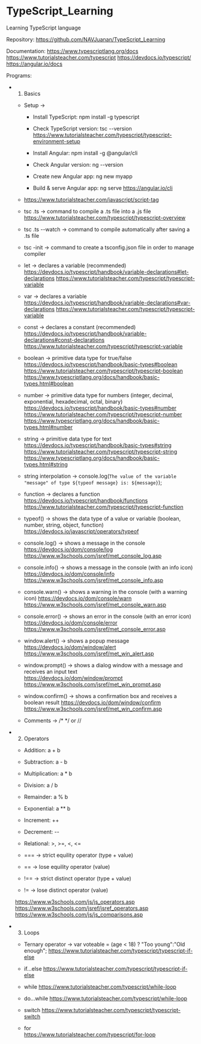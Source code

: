 # TypeScript_Learning
Learning TypeScript language


Repository: https://github.com/NAVJuanan/TypeScript_Learning


Documentation:
	https://www.typescriptlang.org/docs
	https://www.tutorialsteacher.com/typescript
	https://devdocs.io/typescript/
	https://angular.io/docs


Programs:


 - 01. Basics

	- Setup -> 
		- Install TypeScript: npm install -g typescript
		- Check TypeScript version: tsc --version
		https://www.tutorialsteacher.com/typescript/typescript-environment-setup

		- Install Angular: npm install -g @angular/cli
		- Check Angular version: ng --version
		- Create new Angular app: ng new myapp
		- Build & serve Angular app: ng serve
		https://angular.io/cli

	- <script> tag in an html file for JavaScript code or file availability
		<script type="text/javascript" src="index.js"></script>
		https://www.tutorialsteacher.com/javascript/script-tag

	- tsc <ts file>.ts -> command to compile a .ts file into a .js file
		https://www.tutorialsteacher.com/typescript/typescript-overview

	- tsc <ts file>.ts --watch -> command to compile automatically after saving a .ts file

	- tsc -init -> command to create a tsconfig.json file in order to manage compiler

	- let -> declares a variable (recommended)
		https://devdocs.io/typescript/handbook/variable-declarations#let-declarations
		https://www.tutorialsteacher.com/typescript/typescript-variable

	- var -> declares a variable  
		https://devdocs.io/typescript/handbook/variable-declarations#var-declarations
		https://www.tutorialsteacher.com/typescript/typescript-variable

	- const -> declares a constant (recommended) 
		https://devdocs.io/typescript/handbook/variable-declarations#const-declarations
		https://www.tutorialsteacher.com/typescript/typescript-variable

	- boolean -> primitive data type for true/false
		https://devdocs.io/typescript/handbook/basic-types#boolean
		https://www.tutorialsteacher.com/typescript/typescript-boolean
		https://www.typescriptlang.org/docs/handbook/basic-types.html#boolean

	- number -> primitive data type for numbers (integer, decimal, exponential, hexadecimal, octal, binary)
		https://devdocs.io/typescript/handbook/basic-types#number
		https://www.tutorialsteacher.com/typescript/typescript-number
		https://www.typescriptlang.org/docs/handbook/basic-types.html#number

	- string -> primitive data type for text
		https://devdocs.io/typescript/handbook/basic-types#string
		https://www.tutorialsteacher.com/typescript/typescript-string
		https://www.typescriptlang.org/docs/handbook/basic-types.html#string

	- string interpolation -> console.log(`The value of the variable "message" of type ${typeof message} is: ${message}`);

	- function -> declares a function
		https://devdocs.io/typescript/handbook/functions
		https://www.tutorialsteacher.com/typescript/typescript-function

	- typeof() -> shows the data type of a value or variable (boolean, number, string, object, function) 
		https://devdocs.io/javascript/operators/typeof

	- console.log() -> shows a message in the console
		https://devdocs.io/dom/console/log
		https://www.w3schools.com/jsref/met_console_log.asp

	- console.info() -> shows a message in the console (with an info icon)
		https://devdocs.io/dom/console/info
		https://www.w3schools.com/jsref/met_console_info.asp

	- console.warn() -> shows a warning in the console (with a warning icon)
		https://devdocs.io/dom/console/warn
		https://www.w3schools.com/jsref/met_console_warn.asp

	- console.error() -> shows an error in the console (with an error icon)
		https://devdocs.io/dom/console/error
		https://www.w3schools.com/jsref/met_console_error.asp

	- window.alert() -> shows a popup message  
		https://devdocs.io/dom/window/alert
		https://www.w3schools.com/jsref/met_win_alert.asp

	- window.prompt() -> shows a dialog window with a message and receives an input text  
		https://devdocs.io/dom/window/prompt
		https://www.w3schools.com/jsref/met_win_prompt.asp

	- window.confirm() -> shows a confirmation box and receives a boolean result
		https://devdocs.io/dom/window/confirm
		https://www.w3schools.com/jsref/met_win_confirm.asp

	- Comments -> /* */ or //



 - 02. Operators

	- Addition:       a + b
	- Subtraction:    a - b
	- Multiplication: a * b
	- Division:       a / b
	- Remainder:      a % b
	- Exponential:    a ** b

	- Increment: ++
	- Decrement: --

	- Relational: >, >=, <, <=

	- === -> strict equility operator (type + value)
	- == -> lose equility operator (value)
	- !== -> strict distinct operator (type + value)
	- != -> lose distinct operator (value)
	
	https://www.w3schools.com/js/js_operators.asp
	https://www.w3schools.com/jsref/jsref_operators.asp
	https://www.w3schools.com/js/js_comparisons.asp



 - 03. Loops

	- Ternary operator -> var voteable = (age < 18) ? "Too young":"Old enough";
		https://www.tutorialsteacher.com/typescript/typescript-if-else

	- if...else
		https://www.tutorialsteacher.com/typescript/typescript-if-else

	- while
		https://www.tutorialsteacher.com/typescript/while-loop

	- do...while
		https://www.tutorialsteacher.com/typescript/while-loop

	- switch
		https://www.tutorialsteacher.com/typescript/typescript-switch

	- for	
		https://www.tutorialsteacher.com/typescript/for-loop